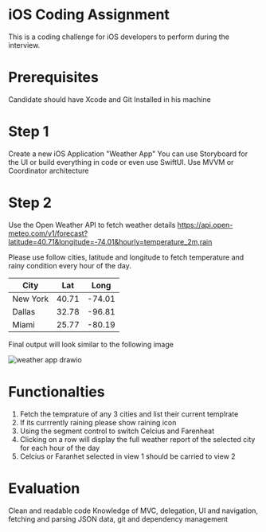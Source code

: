 # iOS Coding Assignment

This is a coding challenge for iOS developers to perform during the interview.  

# Prerequisites
Candidate should have Xcode and Git Installed in his machine 


# Step 1
Create a new iOS Application "Weather App"
You can use Storyboard for the UI or build everything in code or even use SwiftUI.
Use MVVM or Coordinator architecture 

# Step 2

Use the Open Weather API to fetch weather details 
https://api.open-meteo.com/v1/forecast?latitude=40.71&longitude=-74.01&hourly=temperature_2m,rain

Please use follow cities, latitude and longitude to fetch temperature and rainy condition every hour of the day.

| City | Lat  | Long |
| ------- | --- | --- |
| New York | 40.71 | -74.01 |
| Dallas | 32.78 | -96.81 |
| Miami | 25.77 | -80.19 |

Final output will look similar to the following image

![weather app drawio](https://user-images.githubusercontent.com/1957407/206615131-5afcbb18-1d7e-4b38-b9f1-7f4b1333defd.png)


# Functionalties 
1. Fetch the temprature of any 3 cities and list their current templrate 
2. If its currrently raining please show raining icon 
3. Using the segment control to switch Celcius and Farenheat 
4. Clicking on a row will display the full weather report of the selected city for each hour of the day
5. Celcius or Faranhet selected in view 1 should be carried to view 2


# Evaluation
Clean and readable code
Knowledge of MVC, delegation, UI and navigation, fetching and parsing JSON data, git and dependency management




